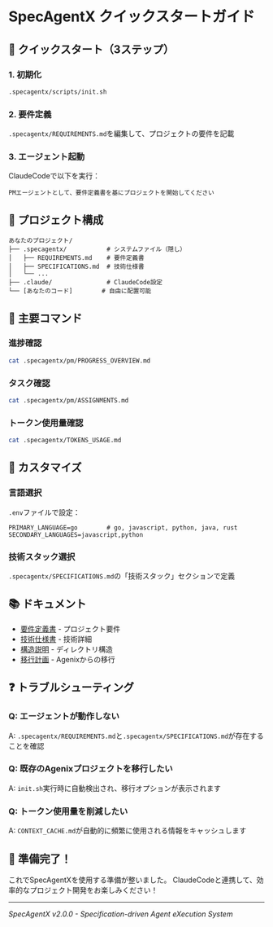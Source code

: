# SpecAgentX クイックスタートガイド

## 🚀 クイックスタート（3ステップ）

### 1. 初期化
```bash
.specagentx/scripts/init.sh
```

### 2. 要件定義
`.specagentx/REQUIREMENTS.md`を編集して、プロジェクトの要件を記載

### 3. エージェント起動
ClaudeCodeで以下を実行：
```
PMエージェントとして、要件定義書を基にプロジェクトを開始してください
```

## 📁 プロジェクト構成

```
あなたのプロジェクト/
├── .specagentx/           # システムファイル（隠し）
│   ├── REQUIREMENTS.md    # 要件定義書
│   ├── SPECIFICATIONS.md  # 技術仕様書
│   └── ...
├── .claude/               # ClaudeCode設定
└── [あなたのコード]        # 自由に配置可能
```

## 🎯 主要コマンド

### 進捗確認
```bash
cat .specagentx/pm/PROGRESS_OVERVIEW.md
```

### タスク確認
```bash
cat .specagentx/pm/ASSIGNMENTS.md
```

### トークン使用量確認
```bash
cat .specagentx/TOKENS_USAGE.md
```

## 🔧 カスタマイズ

### 言語選択
`.env`ファイルで設定：
```env
PRIMARY_LANGUAGE=go        # go, javascript, python, java, rust
SECONDARY_LANGUAGES=javascript,python
```

### 技術スタック選択
`.specagentx/SPECIFICATIONS.md`の「技術スタック」セクションで定義

## 📚 ドキュメント

- [要件定義書](.specagentx/REQUIREMENTS.md) - プロジェクト要件
- [技術仕様書](.specagentx/SPECIFICATIONS.md) - 技術詳細
- [構造説明](.specagentx/STRUCTURE.md) - ディレクトリ構造
- [移行計画](.specagentx/MIGRATION_PLAN.md) - Agenixからの移行

## ❓ トラブルシューティング

### Q: エージェントが動作しない
A: `.specagentx/REQUIREMENTS.md`と`.specagentx/SPECIFICATIONS.md`が存在することを確認

### Q: 既存のAgenixプロジェクトを移行したい
A: `init.sh`実行時に自動検出され、移行オプションが表示されます

### Q: トークン使用量を削減したい
A: `CONTEXT_CACHE.md`が自動的に頻繁に使用される情報をキャッシュします

## 🎉 準備完了！

これでSpecAgentXを使用する準備が整いました。
ClaudeCodeと連携して、効率的なプロジェクト開発をお楽しみください！

---
*SpecAgentX v2.0.0 - Specification-driven Agent eXecution System*